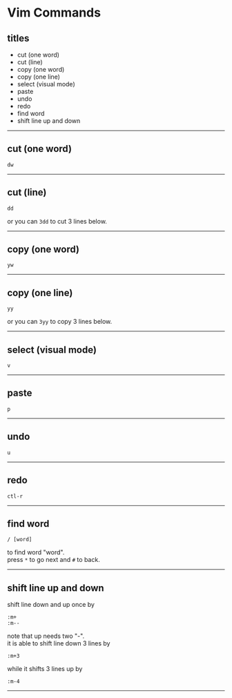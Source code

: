 # Vim Commands


## titles

* cut (one word)  
* cut (line)  
* copy (one word)  
* copy (one line)  
* select (visual mode)  
* paste  
* undo  
* redo  
* find word   
* shift line up and down  




*** 



## cut (one word)
```
dw
```



***



## cut (line)
```
dd
```
or you can `3dd` to cut 3 lines below.



***



## copy (one word)
```
yw
```



***



## copy (one line)
```
yy
```
or you can `3yy` to copy 3 lines below.



***



## select (visual mode)
```
v
```



***



## paste
```
p
```



***



## undo
```
u
```



***



## redo
```
ctl-r
```



***



## find word
```
/ [word]
```
to find word "word".  
press `*` to go next and `#` to back.  



***



## shift line up and down
shift line down and up once by
```
:m+
:m--
```
note that up needs two "-".  
it is able to shift line down 3 lines by
```
:m+3
```
while it shifts 3 lines up by
```
:m-4
```



***



